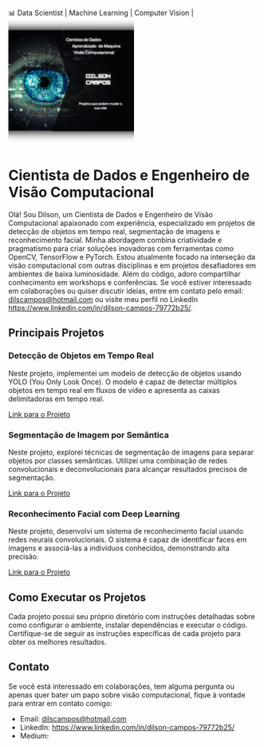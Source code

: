 📊 Data Scientist | Machine Learning | Computer Vision |
<img alt="da Imagem" width="50%" width="20%" src="https://github.com/DilsinhoCampos/DilsinhoCampos/blob/main/logo_git.png">
  
# Cientista de Dados e Engenheiro de Visão Computacional

Olá! Sou Dilson, um Cientista de Dados e Engenheiro de Visão Computacional apaixonado com experiência, especializado em projetos de detecção de objetos em tempo real, segmentação de imagens e reconhecimento facial. Minha abordagem combina criatividade e pragmatismo para criar soluções inovadoras com ferramentas como OpenCV, TensorFlow e PyTorch. Estou atualmente focado na interseção da visão computacional com outras disciplinas e em projetos desafiadores em ambientes de baixa luminosidade. Além do código, adoro compartilhar conhecimento em workshops e conferências. Se você estiver interessado em colaborações ou quiser discutir ideias, entre em contato pelo email: dilscampos@hotmail.com ou visite meu perfil no LinkedIn https://www.linkedin.com/in/dilson-campos-79772b25/.

## Principais Projetos

### Detecção de Objetos em Tempo Real

Neste projeto, implementei um modelo de detecção de objetos usando YOLO (You Only Look Once). O modelo é capaz de detectar múltiplos objetos em tempo real em fluxos de vídeo e apresenta as caixas delimitadoras em tempo real.

[Link para o Projeto](link_para_o_repositorio)

### Segmentação de Imagem por Semântica

Neste projeto, explorei técnicas de segmentação de imagens para separar objetos por classes semânticas. Utilizei uma combinação de redes convolucionais e deconvolucionais para alcançar resultados precisos de segmentação.

[Link para o Projeto](link_para_o_repositorio)

### Reconhecimento Facial com Deep Learning

Neste projeto, desenvolvi um sistema de reconhecimento facial usando redes neurais convolucionais. O sistema é capaz de identificar faces em imagens e associá-las a indivíduos conhecidos, demonstrando alta precisão.

[Link para o Projeto](link_para_o_repositorio)

## Como Executar os Projetos

Cada projeto possui seu próprio diretório com instruções detalhadas sobre como configurar o ambiente, instalar dependências e executar o código. Certifique-se de seguir as instruções específicas de cada projeto para obter os melhores resultados.

## Contato

Se você está interessado em colaborações, tem alguma pergunta ou apenas quer bater um papo sobre visão computacional, fique à vontade para entrar em contato comigo:

- Email: dilscampos@hotmail.com
- LinkedIn: https://www.linkedin.com/in/dilson-campos-79772b25/
- Medium:
